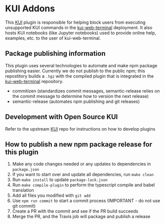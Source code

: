 # KUI Addons

This [KUI](https://github.com/kubernetes-sigs/kui) plugin is responsible for helping block users from executing unsupported KUI commands in the [kui-web-terminal](https://github.com/open-cluster-management/kui-web-terminal) deployment.  It also hosts KUI notebooks (like Jupyter notebooks) used to provide online help, examples, etc. to the user of kui-web-terminal.

## Package publishing information
This plugin uses several technologies to automate and make npm package publishing easier.  Currently we do not publish to the public npm; this repostitory builds a `.tgz` with the compiled plugin that is integrated in the [kui-web-terminal](https://github.com/open-cluster-management/kui-web-terminal) repository.

- commitizen (standardizes commit messages, semantic-release relies on the commit message to determine how to version the next release)
- semantic-release (automates npm publishing and git releases)

## Development with Open Source KUI
Refer to the upstream [KUI](https://github.com/kubernetes-sigs/kui) repo for instructions on how to develop plugins

## How to publish a new npm package release for this plugin
1. Make any code changes needed or any updates to dependencies in `package.json`
2. If you want to start over and update all dependencies, run `make clean`
3. Run `make install` to update `package-lock.json`
4. Run `make compile-plugin` to perform the typescript compile and babel translation
5. Add all files you modified with `git add`
6. Use `npm run commit` to start a commit process (IMPORTANT - do not use git commit)
7. Create a PR with the commit and see if the PR build succeeds
8. Merge the PR, and the Travis job will package and publish a release
